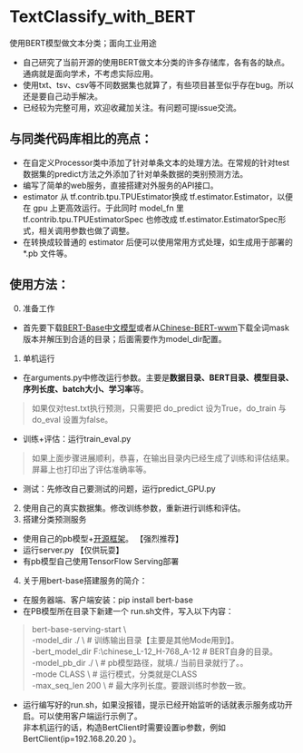 # TextClassify_with_BERT
使用BERT模型做文本分类；面向工业用途

+ 自己研究了当前开源的使用BERT做文本分类的许多存储库，各有各的缺点。通病就是面向学术，不考虑实际应用。
+ 使用txt、tsv、csv等不同数据集也就算了，有些项目甚至似乎存在bug。所以还是要自己动手解决。
+ 已经较为完整可用，欢迎收藏加关注。有问题可提issue交流。

## 与同类代码库相比的亮点：
- 在自定义Processor类中添加了针对单条文本的处理方法。在常规的针对test数据集的predict方法之外添加了针对单条数据的类别预测方法。
- 编写了简单的web服务，直接搭建对外服务的API接口。
- estimator 从 tf.contrib.tpu.TPUEstimator换成 tf.estimator.Estimator，以便在 gpu 上更高效运行。于此同时 model_fn 里tf.contrib.tpu.TPUEstimatorSpec 也修改成 tf.estimator.EstimatorSpec形式，相关调用参数也做了调整。
- 在转换成较普通的 estimator 后便可以使用常用方式处理，如生成用于部署的 *.pb 文件等。

## 使用方法：
0. 准备工作
+ 首先要下载[BERT-Base中文模型](https://storage.googleapis.com/bert_models/2018_11_03/chinese_L-12_H-768_A-12.zip)或者从[Chinese-BERT-wwm](https://github.com/ymcui/Chinese-BERT-wwm)下载全词mask版本并解压到合适的目录；后面需要作为model_dir配置。
1. 单机运行
+ 在arguments.py中修改运行参数。主要是**数据目录、BERT目录、模型目录、序列长度、batch大小、学习率**等。
> 如果仅对test.txt执行预测，只需要把 do_predict 设为True，do_train 与do_eval 设置为false。
+ 训练+评估：运行train_eval.py </br>
> 如果上面步骤进展顺利，恭喜，在输出目录内已经生成了训练和评估结果。屏幕上也打印出了评估准确率等。</br>
+ 测试：先修改自己要测试的问题，运行predict_GPU.py</br>
2. 使用自己的真实数据集。修改训练参数，重新进行训练和评估。
3. 搭建分类预测服务
+ 使用自己的pb模型+[开源框架](https://github.com/macanv/BERT-BiLSTM-CRF-NER)。 【强烈推荐】
+ 运行server.py 【仅供玩耍】
+ 有pb模型自己使用TensorFlow Serving部署
4. 关于用bert-base搭建服务的简介：
+ 在服务器端、客户端安装：pip install bert-base
+ 在PB模型所在目录下新建一个 run.sh文件，写入以下内容：
> bert-base-serving-start \ </br>
    -model_dir ./ \   # 训练输出目录【主要是其他Mode用到】。</br>
    -bert_model_dir F:\chinese_L-12_H-768_A-12   # BERT自身的目录。</br>
    -model_pb_dir ./ \      # pb模型路径，就填./ 当前目录就行了。。 </br>
    -mode CLASS       \     # 运行模式，分类就是CLASS</br>
    -max_seq_len 200  \     # 最大序列长度。要跟训练时参数一致。</br>
+ 运行编写好的run.sh，如果没报错，提示已经开始监听的话就表示服务成功开启。可以使用客户端运行示例了。</br>
非本机运行的话，构造BertClient时需要设置ip参数，例如BertClient(ip=192.168.20.20 ）。

